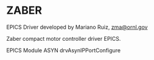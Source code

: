 # ZABER
EPICS Driver developed by Mariano Ruiz, zma@ornl.gov


Zaber compact motor controller driver EPICS. 


EPICS Module ASYN drvAsynIPPortConfigure 
